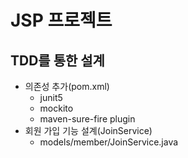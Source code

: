# JSP 프로젝트

## TDD를 통한 설계
- 의존성 추가(pom.xml)
    - junit5
    - mockito
    - maven-sure-fire plugin
- 회원 가입 기능 설계(JoinService)
    - models/member/JoinService.java